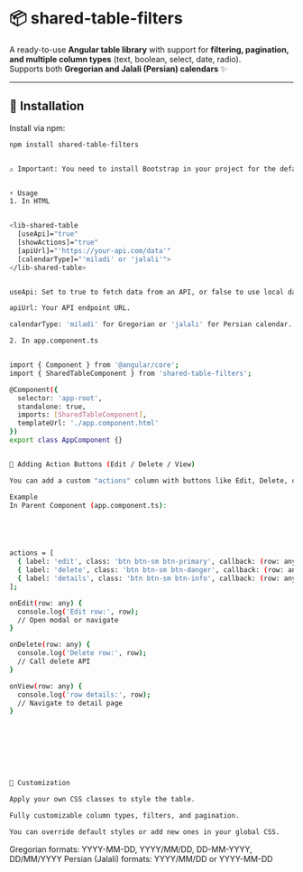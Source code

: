 # 📦 shared-table-filters

A ready-to-use **Angular table library** with support for **filtering, pagination, and multiple column types** (text, boolean, select, date, radio).  
Supports both **Gregorian and Jalali (Persian) calendars** ✨

---

## 🚀 Installation

Install via npm:

```bash
npm install shared-table-filters


⚠️ Important: You need to install Bootstrap in your project for the default library and style to work properly:


⚡ Usage
1. In HTML


<lib-shared-table
  [useApi]="true"
  [showActions]="true"
  [apiUrl]="'https://your-api.com/data'"
  [calendarType]="'miladi' or 'jalali'">
</lib-shared-table>


useApi: Set to true to fetch data from an API, or false to use local data.

apiUrl: Your API endpoint URL.

calendarType: 'miladi' for Gregorian or 'jalali' for Persian calendar.

2. In app.component.ts


import { Component } from '@angular/core';
import { SharedTableComponent } from 'shared-table-filters';

@Component({
  selector: 'app-root',
  standalone: true,
  imports: [SharedTableComponent],
  templateUrl: './app.component.html'
})
export class AppComponent {}


🔘 Adding Action Buttons (Edit / Delete / View)

You can add a custom "actions" column with buttons like Edit, Delete, or View.

Example
In Parent Component (app.component.ts):





actions = [
  { label: 'edit', class: 'btn btn-sm btn-primary', callback: (row: any) => this.onEdit(row) },
  { label: 'delete', class: 'btn btn-sm btn-danger', callback: (row: any) => this.onDelete(row) },
  { label: 'details', class: 'btn btn-sm btn-info', callback: (row: any) => this.onView(row) }
];

onEdit(row: any) {
  console.log('Edit row:', row);
  // Open modal or navigate
}

onDelete(row: any) {
  console.log('Delete row:', row);
  // Call delete API
}

onView(row: any) {
  console.log('row details:', row);
  // Navigate to detail page
}








🎨 Customization

Apply your own CSS classes to style the table.

Fully customizable column types, filters, and pagination.

You can override default styles or add new ones in your global CSS.
```

Gregorian formats: YYYY-MM-DD, YYYY/MM/DD, DD-MM-YYYY, DD/MM/YYYY
Persian (Jalali) formats: YYYY/MM/DD or YYYY-MM-DD
